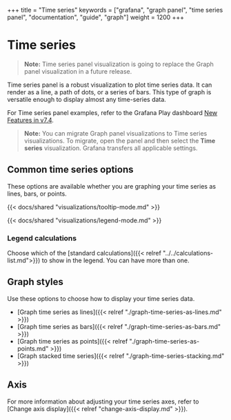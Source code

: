 +++
title = "Time series"
keywords = ["grafana", "graph panel", "time series panel", "documentation", "guide", "graph"]
weight = 1200
+++

# Time series

> **Note:** Time series panel visualization is going to replace the Graph panel visualization in a future release.

Time series panel is a robust visualization to plot time series data. It can render as a line, a path of dots, or a series of bars. This type of graph is versatile enough to display almost any time-series data.

For Time series panel examples, refer to the Grafana Play dashboard [New Features in v7.4](https://play.grafana.org/d/nP8rcffGk/new-features-in-v7-4?orgId=1).

> **Note:** You can migrate Graph panel visualizations to Time series visualizations. To migrate, open the panel and then select the  **Time series** visualization. Grafana transfers all applicable settings.

## Common time series options

These options are available whether you are graphing your time series as lines, bars, or points.

{{< docs/shared "visualizations/tooltip-mode.md" >}}

{{< docs/shared "visualizations/legend-mode.md" >}}

### Legend calculations

Choose which of the [standard calculations]({{< relref "../../calculations-list.md">}}) to show in the legend. You can have more than one.

## Graph styles

Use these options to choose how to display your time series data.

- [Graph time series as lines]({{< relref "./graph-time-series-as-lines.md" >}})
- [Graph time series as bars]({{< relref "./graph-time-series-as-bars.md" >}})
- [Graph time series as points]({{< relref "./graph-time-series-as-points.md" >}})
- [Graph stacked time series]({{< relref "./graph-time-series-stacking.md" >}})

## Axis

For more information about adjusting your time series axes, refer to [Change axis display]({{< relref "change-axis-display.md" >}}).
